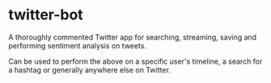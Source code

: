 # twitter-bot
A thoroughly commented Twitter app for searching, streaming, saving and performing sentiment analysis on tweets. 

Can be used to perform the above on a specific user's timeline, a search for a hashtag or generally anywhere else on Twitter.
